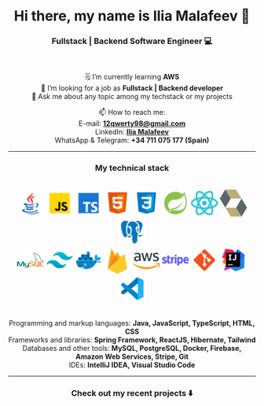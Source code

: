 <h1 align="center"> Hi there, my name is Ilia Malafeev 👋 </h1>

<h3 align="center"> Fullstack | Backend Software Engineer 💻 </h3>

<br>


<div align="center">

🗒️ I’m currently learning **AWS** \
👔 I’m looking for a job as **Fullstack | Backend developer** \
💬 Ask me about any topic among my techstack or my projects

📫 How to reach me: \
E-mail: **[12qwerty98@gmail.com](mailto:12qwerty98@gmail.com)** \
LinkedIn: **[Ilia Malafeev](https://www.linkedin.com/in/ilia-malafeev/)** \
WhatsApp & Telegram: **+34 711 075 177 (Spain)**

</div>

<hr>


<h3 align="center"> My technical stack </h3>

<br>


<div align="center">

<img src="assets/java.svg" width="55" height="55" alt="java">

<img src="assets/js.svg" width="55" height="55" alt="js">

<img src="assets/ts.svg" width="55" height="55" alt="ts">

<img src="assets/html.svg" width="55" height="55" alt="html">

<img src="assets/css.svg" width="55" height="55" alt="css">

<img src="assets/spring.svg" width="55" height="55" alt="spring">

<img src="assets/reactjs.svg" width="55" height="55" alt="react">

<img src="assets/hibernate.svg" width="55" height="55" alt="hibernate">

<img src="assets/postgresql.svg" width="55" height="55" alt="postgresql">

</div>


<div align="center">

<img src="assets/mysql.svg" width="55" height="55" alt="mysql">

<img src="assets/tailwind.svg" width="55" height="55" alt="tw">

<img src="assets/docker.svg" width="55" height="55" alt="docker">

<img src="assets/firebase.svg" width="55" height="50" alt="firebase">

<img src="assets/aws.svg" width="55" height="55" alt="aws">

<img src="assets/stripe.svg" width="55" height="55" alt="stripe">

<img src="assets/git.svg" width="55" height="55" alt="git">

<img src="assets/intellij-idea.svg" width="55" height="55" alt="intellij">

<img src="assets/vs-code.svg" width="55" height="55" alt="vscode">

</div>

<br>


<div align="center">

Programming and markup languages: **Java, JavaScript, TypeScript, HTML, CSS** \
Frameworks and libraries: **Spring Framework, ReactJS, Hibernate, Tailwind** \
Databases and other tools: **MySQL, PostgreSQL, Docker, Firebase, Amazon Web Services, Stripe, Git** \
IDEs: **IntelliJ IDEA, Visual Studio Code**

</div>

<hr>


<h3 align="center"> Check out my recent projects ⬇️</h3>